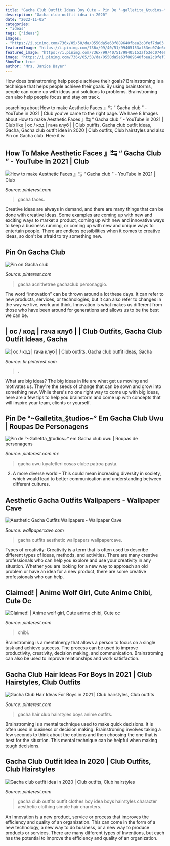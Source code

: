 ```yaml
---
title: "Gacha Club Outfit Ideas Boy Cute ~ Pin De °~galletita_§tudios~° Em Gacha Club Uwu"
description: "Gacha club outfit idea in 2020"
date: "2022-11-05"
categories:
- "ideas"
tags: ["ideas"]
images:
- "https://i.pinimg.com/736x/05/50/da/0550da5e63f889640fbea2c8fef7da03.jpg"
featuredImage: "https://i.pinimg.com/736x/99/40/51/99405153af53ec074e6cb5aed89479bf.jpg"
featured_image: "https://i.pinimg.com/736x/99/40/51/99405153af53ec074e6cb5aed89479bf.jpg"
image: "https://i.pinimg.com/736x/05/50/da/0550da5e63f889640fbea2c8fef7da03.jpg"
ShowToc: true
author: "Mrs. Janice Bayer"
---
```



How does brainstroming help people achieve their goals?
Brainstroming is a technique that helps people achieve their goals. By using brainstorms, people can come up with ideas and solutions to problems. Brainstroming can also help people focus and stay on track.

	

		
searching about How to make Aesthetic Faces 』↹ “ Gacha club ” - YouTube in 2021 | Club you've came to the right page. We have 8 Images about How to make Aesthetic Faces 』↹ “ Gacha club ” - YouTube in 2021 | Club like | ос / код | гача клуб | | Club outfits, Gacha club outfit ideas, Gacha, Gacha club outfit idea in 2020 | Club outfits, Club hairstyles and also Pin on Gacha club. Here it is:
		
    
## How To Make Aesthetic Faces 』↹ “ Gacha Club ” - YouTube In 2021 | Club

<img loading=lazy src="https://i.pinimg.com/736x/48/66/31/486631367f4eac6ffdc5a551db3a1429.jpg" onerror="this.onerror=null;this.src='https://tse4.mm.bing.net/th?id=OIP.U0t3sfJnANVmLRxyF3hjuQHaFj&amp;pid=15.1';" alt="How to make Aesthetic Faces 』↹ “ Gacha club ” - YouTube in 2021 | Club">

_Source: pinterest.com_

>gacha faces. 

	

Creative ideas are always in demand, and there are many things that can be done with creative ideas. Some examples are coming up with new and exciting ways to market a product, coming up with new and innovative ways to keep a business running, or coming up with new and unique ways to entertain people. There are endless possibilities when it comes to creative ideas, so don't be afraid to try something new.

    
## Pin On Gacha Club

<img loading=lazy src="https://i.pinimg.com/736x/9e/34/fe/9e34fecb2d142fa1ae98c43477b3e46b.jpg" onerror="this.onerror=null;this.src='https://tse2.mm.bing.net/th?id=OIP.u9s0IpD4TFgQ9FFWnQkF9wHaHa&amp;pid=15.1';" alt="Pin on Gacha club">

_Source: pinterest.com_

>gacha acnithetree gachaclub personaggio. 

	

The word “innovation” can be thrown around a lot these days. It can refer to new products, services, or technologies, but it can also refer to changes in the way we live, work and think. Innovation is what makes us different from those who have been around for generations and allows us to be the best we can be.

    
## | ос / код | гача клуб | | Club Outfits, Gacha Club Outfit Ideas, Gacha

<img loading=lazy src="https://i.pinimg.com/736x/99/40/51/99405153af53ec074e6cb5aed89479bf.jpg" onerror="this.onerror=null;this.src='https://tse3.mm.bing.net/th?id=OIP.w7dwLrE3oxUjaHQ7HVWUGgHaJ3&amp;pid=15.1';" alt="| ос / код | гача клуб | | Club outfits, Gacha club outfit ideas, Gacha">

_Source: br.pinterest.com_

>. 

	

What are big ideas?
The big ideas in life are what get us moving and motivates us. They're the seeds of change that can be sown and grow into something new. While there's no one right way to come up with big ideas, here are a few tips to help you brainstorm and come up with concepts that will inspire your team, clients or yourself.

    
## Pin De °~Galletita_§tudios~° Em Gacha Club Uwu | Roupas De Personagens

<img loading=lazy src="https://i.pinimg.com/736x/b5/eb/93/b5eb932d1f263fae204cb92d54076956.jpg" onerror="this.onerror=null;this.src='https://tse2.mm.bing.net/th?id=OIP.iP1zusAvz5RKaUdef5ijUgHaHa&amp;pid=15.1';" alt="Pin de °~Galletita_§tudios~° em Gacha club uwu | Roupas de personagens">

_Source: pinterest.com.mx_

>gacha uwu kıyafetleri cosas clube patroa pasta. 

	

2. A more diverse world – This could mean increasing diversity in society, which would lead to better communication and understanding between different cultures.

    
## Aesthetic Gacha Outfits Wallpapers - Wallpaper Cave

<img loading=lazy src="https://wallpapercave.com/wp/wp6247089.jpg" onerror="this.onerror=null;this.src='https://tse3.mm.bing.net/th?id=OIP.S6HC5uKpWHwe-9ohLDD64QHaEK&amp;pid=15.1';" alt="Aesthetic Gacha Outfits Wallpapers - Wallpaper Cave">

_Source: wallpapercave.com_

>gacha outfits aesthetic wallpapers wallpapercave. 

	

Types of creativity:
Creativity is a term that is often used to describe different types of ideas, methods, and activities. There are many creative professionals who can help you explore and use your creativity in any situation. Whether you are looking for a new way to approach an old problem or have an idea for a new product, there are some creative professionals who can help.

    
## Claimed! | Anime Wolf Girl, Cute Anime Chibi, Cute Oc

<img loading=lazy src="https://i.pinimg.com/736x/a8/5b/da/a85bda9eec6fd5549e02f82ac92f4354.jpg" onerror="this.onerror=null;this.src='https://tse3.mm.bing.net/th?id=OIP.DGU5Gu7b6DbaCF-WZeuGrwHaHa&amp;pid=15.1';" alt="Claimed! | Anime wolf girl, Cute anime chibi, Cute oc">

_Source: pinterest.com_

>chibi. 

	

Brainstroming is a mentalnergy that allows a person to focus on a single task and achieve success. The process can be used to improve productivity, creativity, decision making, and communication. Brainstroming can also be used to improve relationships and work satisfaction.

    
## Gacha Club Hair Ideas For Boys In 2021 | Club Hairstyles, Club Outfits

<img loading=lazy src="https://i.pinimg.com/736x/05/50/da/0550da5e63f889640fbea2c8fef7da03.jpg" onerror="this.onerror=null;this.src='https://tse3.mm.bing.net/th?id=OIP.RuKLRa24L8p-UZbY8zp5wQHaKA&amp;pid=15.1';" alt="Gacha Club Hair Ideas For Boys in 2021 | Club hairstyles, Club outfits">

_Source: pinterest.com_

>gacha hair club hairstyles boys anime outfits. 

	

Brainstroming is a mental technique used to make quick decisions. It is often used in business or decision making. Brainstroming involves taking a few seconds to think about the options and then choosing the one that is best for the situation. This mental technique can be helpful when making tough decisions.

    
## Gacha Club Outfit Idea In 2020 | Club Outfits, Club Hairstyles

<img loading=lazy src="https://i.pinimg.com/736x/84/b4/71/84b4717057e60cf956a7f4d9c1bb6e95.jpg" onerror="this.onerror=null;this.src='https://tse1.mm.bing.net/th?id=OIP.EjGUFegHsZDU-VpEyTNLfgHaHW&amp;pid=15.1';" alt="Gacha club outfit idea in 2020 | Club outfits, Club hairstyles">

_Source: pinterest.com_

>gacha club outfits outfit clothes boy idea boys hairstyles character aesthetic clothing simple hair charcters. 

	

An Innovation is a new product, service or process that improves the efficiency and quality of an organization. This can come in the form of a new technology, a new way to do business, or a new way to produce products or services. There are many different types of Inventions, but each has the potential to improve the efficiency and quality of an organization.

